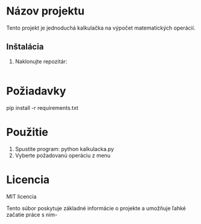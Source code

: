 # Názov projektu  

Tento projekt je jednoduchá kalkulačka na výpočet matematických operácií.  

## Inštalácia  
1. Naklonujte repozitár:
   ```bash    git clone https://github.com/uzivatel/kalkulacka.git

# Požiadavky
pip install -r requirements.txt

# Použitie
1. Spustite program:
   python kalkulacka.py
2. Vyberte požadovanú operáciu z menu

# Licencia
MIT licencia

Tento súbor poskytuje základné informácie o projekte a umožňuje ľahké začatie práce s ním-
